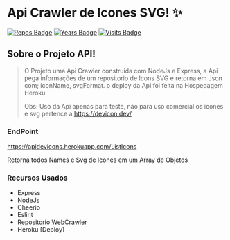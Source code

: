 # Api Crawler de Icones SVG! :sparkles:

[![Repos Badge](https://badges.pufler.dev/repos/JohanDev6)](https://badges.pufler.dev)
[![Years Badge](https://badges.pufler.dev/years/JohanDev6)](https://badges.pufler.dev)
[![Visits Badge](https://badges.pufler.dev/visits/JohanDev6/ApiDevIcons)](https://badges.pufler.dev)

## Sobre o Projeto API!

> O Projeto uma Api Crawler construida com NodeJs e Express, a Api pega informações de um repositorio de Icons SVG e retorna em Json com; iconName, svgFormat.
> o deploy da Api foi feita na Hospedagem Heroku
> 
> Obs: Uso da Api apenas para teste, não para uso comercial os icones e svg pertence a https://devicon.dev/
> 
 ### EndPoint
 
 https://apidevicons.herokuapp.com/ListIcons
 
 Retorna todos Names e Svg de Icones em um Array de Objetos

 ### Recursos Usados
 
 * Express
 * NodeJs 
 * Cheerio
 * Eslint
 * Repositorio [WebCrawler](https://github.com/devicons/devicon/tree/master/icons)
 * Heroku [Deploy]
